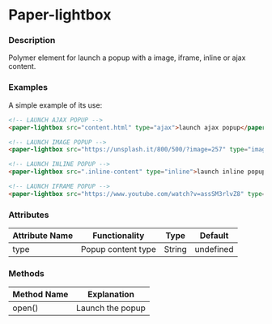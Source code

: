 # Paper-lightbox

### Description

Polymer element for launch a popup with a image, iframe, inline or ajax content.

### Examples

A simple example of its use:
<!---
```
<custom-element-demo>
  <template>
    <script src="../webcomponentsjs/webcomponents-lite.js"></script>
    <link rel="import" href="paper-lightbox.html">
	 <next-code-block></next-code-block>
  </template>
</custom-element-demo>
```
-->
```html
<!-- LAUNCH AJAX POPUP -->
<paper-lightbox src="content.html" type="ajax">launch ajax popup</paper-lightbox>

<!-- LAUNCH IMAGE POPUP -->
<paper-lightbox src="https://unsplash.it/800/500/?image=257" type="image">launch image popup</paper-lightbox>

<!-- LAUNCH INLINE POPUP -->
<paper-lightbox src=".inline-content" type="inline">launch inline popup</paper-lightbox>

<!-- LAUNCH IFRAME POPUP -->
<paper-lightbox src="https://www.youtube.com/watch?v=assSM3rlvZ8" type="iframe">launch iframe popup</paper-lightbox>
```

### Attributes

| Attribute Name | Functionality | Type | Default |
|----------------|-------------|-------------|-------------|
| type | Popup content type | String | undefined |

### Methods

| Method Name | Explanation |
|-------------|-------------|
| open() | Launch the popup |

